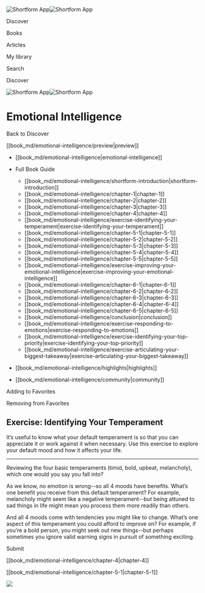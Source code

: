 ![Shortform App](/img/logo.36a2399e.svg)![Shortform App](/img/logo-dark.70c1b072.svg)

Discover

Books

Articles

My library

Search

Discover

![Shortform App](/img/logo.36a2399e.svg)![Shortform App](/img/logo-dark.70c1b072.svg)

# Emotional Intelligence

Back to Discover

[[book_md/emotional-intelligence/preview|preview]]

  * [[book_md/emotional-intelligence|emotional-intelligence]]
  * Full Book Guide

    * [[book_md/emotional-intelligence/shortform-introduction|shortform-introduction]]
    * [[book_md/emotional-intelligence/chapter-1|chapter-1]]
    * [[book_md/emotional-intelligence/chapter-2|chapter-2]]
    * [[book_md/emotional-intelligence/chapter-3|chapter-3]]
    * [[book_md/emotional-intelligence/chapter-4|chapter-4]]
    * [[book_md/emotional-intelligence/exercise-identifying-your-temperament|exercise-identifying-your-temperament]]
    * [[book_md/emotional-intelligence/chapter-5-1|chapter-5-1]]
    * [[book_md/emotional-intelligence/chapter-5-2|chapter-5-2]]
    * [[book_md/emotional-intelligence/chapter-5-3|chapter-5-3]]
    * [[book_md/emotional-intelligence/chapter-5-4|chapter-5-4]]
    * [[book_md/emotional-intelligence/chapter-5-5|chapter-5-5]]
    * [[book_md/emotional-intelligence/exercise-improving-your-emotional-intelligence|exercise-improving-your-emotional-intelligence]]
    * [[book_md/emotional-intelligence/chapter-6-1|chapter-6-1]]
    * [[book_md/emotional-intelligence/chapter-6-2|chapter-6-2]]
    * [[book_md/emotional-intelligence/chapter-6-3|chapter-6-3]]
    * [[book_md/emotional-intelligence/chapter-6-4|chapter-6-4]]
    * [[book_md/emotional-intelligence/chapter-6-5|chapter-6-5]]
    * [[book_md/emotional-intelligence/conclusion|conclusion]]
    * [[book_md/emotional-intelligence/exercise-responding-to-emotions|exercise-responding-to-emotions]]
    * [[book_md/emotional-intelligence/exercise-identifying-your-top-priority|exercise-identifying-your-top-priority]]
    * [[book_md/emotional-intelligence/exercise-articulating-your-biggest-takeaway|exercise-articulating-your-biggest-takeaway]]
  * [[book_md/emotional-intelligence/highlights|highlights]]
  * [[book_md/emotional-intelligence/community|community]]



Adding to Favorites 

Removing from Favorites 

## Exercise: Identifying Your Temperament

It’s useful to know what your default temperament is so that you can appreciate it or work against it when necessary. Use this exercise to explore your default mood and how it affects your life.

* * *

Reviewing the four basic temperaments (timid, bold, upbeat, melancholy), which one would you say you fall into?

As we know, no emotion is wrong--so all 4 moods have benefits. What’s one benefit you receive from this default temperament? For example, melancholy might seem like a negative temperament--but being attuned to sad things in life might mean you process them more readily than others.

And all 4 moods come with tendencies you might like to change. What’s one aspect of this temperament you could afford to improve on? For example, if you’re a bold person, you might seek out new things--but perhaps sometimes you ignore valid warning signs in pursuit of something exciting.

Submit 

[[book_md/emotional-intelligence/chapter-4|chapter-4]]

[[book_md/emotional-intelligence/chapter-5-1|chapter-5-1]]

![](https://bat.bing.com/action/0?ti=56018282&Ver=2&mid=fc352715-7ba5-4d25-bdd6-59c78c03565a&sid=49fff5b0636c11eeb9c611038afc8668&vid=4a005010636c11ee80c703d4c4a7acd5&vids=0&msclkid=N&pi=0&lg=en-US&sw=800&sh=600&sc=24&nwd=1&tl=Shortform%20%7C%20Emotional%20Intelligence&p=https%3A%2F%2Fwww.shortform.com%2Fapp%2Fbook%2Femotional-intelligence%2Fexercise-identifying-your-temperament&r=&lt=448&evt=pageLoad&sv=1&rn=370451)
